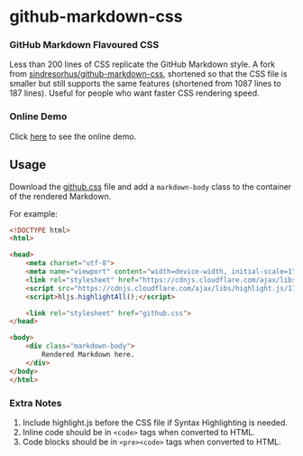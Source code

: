 # github-markdown-css

### GitHub Markdown Flavoured CSS

Less than 200 lines of CSS replicate the GitHub Markdown style. A fork from [sindresorhus/github-markdown-css](https://github.com/sindresorhus/github-markdown-css/), shortened so that the CSS file is smaller but still supports the same features (shortened from 1087 lines to 187 lines). Useful for people who want faster CSS rendering speed.

### Online Demo
Click [here](https://kiwirafe.neocities.org/example) to see the online demo.



## Usage
Download the [github.css](github.css) file and add a `markdown-body` class to the container of the rendered Markdown. 

For example:

```html
<!DOCTYPE html>
<html>

<head>
    <meta charset="utf-8">
    <meta name="viewport" content="width=device-width, initial-scale=1">
    <link rel="stylesheet" href="https://cdnjs.cloudflare.com/ajax/libs/highlight.js/11.9.0/styles/github.min.css">
    <script src="https://cdnjs.cloudflare.com/ajax/libs/highlight.js/11.9.0/highlight.min.js"></script>
    <script>hljs.highlightAll();</script>

    <link rel="stylesheet" href="github.css">
</head>

<body>
    <div class="markdown-body">
        Rendered Markdown here.
    </div>
</body>
</html>
```

### Extra Notes 
1. Include highlight.js before the CSS file if Syntax Highlighting is needed.
2. Inline code should be in `<code>` tags when converted to HTML.
3. Code blocks should be in `<pre><code>` tags when converted to HTML.
